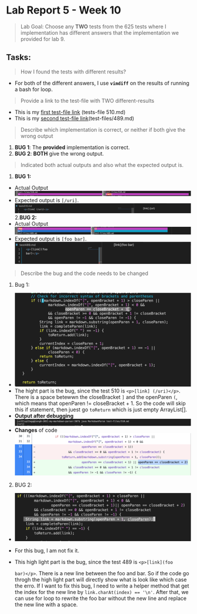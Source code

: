 # Lab Report 5 - Week 10
> Lab Goal: Choose any **TWO** tests from the 625 tests where I implementation has different answers that the implementation we provided for lab 9.

## Tasks:
 >How I found the tests with different results?

- For both of the different answers, I use **`vimdiff`** on the results of running a bash for loop.

>Provide a link to the test-file with TWO different-results

- This is my [first test-file link](https://github.com/nidhidhamnani/markdown-parser/blob/main/test-files/510.html.test) (tests-file 510.md)
- This is my [second test-file link](https://github.com/nidhidhamnani/markdown-parser/blob/main/test-files/489.html.test)(test-files/489.md)

>Describe which implementation is correct, or neither if both give the wrong output 

1. **BUG 1**: The **provided** implementation is correct.
2. **BUG 2**: **BOTH** give the wrong output.

>Indicated both actual outputs and also what the expected output is.

1. **BUG 1:** 
- Actual Output
![image](compare510.png)
- Expected output is `[/uri]`.
![image](preview510.png)
2.**BUG 2:**
- Actual Output
![iamge](compare2.png)
- Expected output is `[foo bar]`.
![iamge](preview2.png)

>Describe the bug and the code needs to be changed
1. Bug 1:
- ![image](wrong1.png)
- The hight part is the bug, since the test 510 is `<p>[link] (/uri)</p>`. There is a space betewwn the closeBracket `]` and the openParen `(`, which means that openParen != closeBracket + 1. So the code will skip this if statement, then juest go `toReturn` which is just empty ArrayList[].
- **Output after debugging**
![image](Cor1.png)
- **Changes** of code
![image](1change.png)
2. BUG 2:
- ![image](bug2.png)
- For this bug, I am not fix it.
- This high light part is the bug, since the test 489 is `<p>[link](foo`

    `bar)</p>`. There is a new line between the foo and bar. So if the code go throgh the high light part will directly show what is look like which case the erro. If I want to fix this bug, I need to write a helper method that get the index for the new line by `link.charAt(index) == '\n'`. After that, we can use for loop to rewrite the foo bar without the new line and replace the new line with a space.




